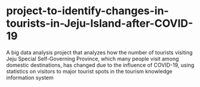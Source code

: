 # project-to-identify-changes-in-tourists-in-Jeju-Island-after-COVID-19
A big data analysis project that analyzes how the number of tourists visiting Jeju Special Self-Governing Province, which many people visit among domestic destinations, has changed due to the influence of COVID-19, using statistics on visitors to major tourist spots in the tourism knowledge information system
